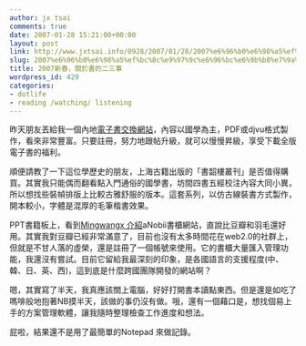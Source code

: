 ```yaml
---
author: jx tsai
comments: true
date: 2007-01-28 15:21:00+00:00
layout: post
link: http://www.jxtsai.info/0928/2007/01/28/2007%e6%96%b0%e6%98%a5%ef%bc%8c%e9%97%9c%e6%96%bc%e6%9b%b8%e7%9a%84%e4%ba%8c%e4%b8%89%e4%ba%8b/
slug: 2007%e6%96%b0%e6%98%a5%ef%bc%8c%e9%97%9c%e6%96%bc%e6%9b%b8%e7%9a%84%e4%ba%8c%e4%b8%89%e4%ba%8b
title: 2007新春，關於書的二三事
wordpress_id: 429
categories:
- dotlife
- reading /watching/ listening
---
```


昨天朋友丟給我一個內地[電子書交換網站](http://bbs.gxsd.com.cn/)，內容以國學為主，PDF或djvu格式製作，看來非常豐富。只要註冊，努力地跟帖升級，就可以慢慢昇級，享受下載全版電子書的福利。

  


順便請教了一下這位學歷史的朋友，上海古籍出版的「書韶樓叢刊」是否值得購買。其實我只能偶而翻看點入門通俗的國學書，坊間四書五經校注內容大同小異，所以想找些裝幀排版上比較古雅舒服的版本。這套系列，以仿古線裝書方式製作，開本較小，字體是混厚的毛筆楷書效果。

  


PPT書籍板上，看到[Mingwangx 介紹](http://blog.mingwangx.org/?p=343)aNobii書櫃網站，直說比豆瓣和羽毛還好用。其實我對豆瓣已經非常滿意了，目前也沒有太多時間花在web2.0的社群上，但就是不甘人落的虛榮，還是註冊了一個帳號來使用。它的書櫃大量匯入管理功能，我還沒有嘗試。目前它留給我最深刻的印象，是各國語言的支援程度(中、韓、日、英、西)，這到底是什麼跨國團隊開發的網站啊？

  


嗯，其實寫了半天，我真應該關上電腦，好好打開書本讀點東西。但是還是如吃了嗎啡般地抱著NB摸半天，該做的事仍沒有做。哦，還有一個藉口是，想找個易上手的方案管理軟體，讓我隨時整理檢查工作進度和想法。

  


屁啦，結果還不是用了最簡單的Notepad 來做記錄。

  


  

